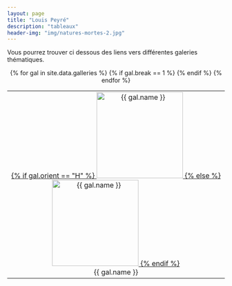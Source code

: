 ```yaml
---
layout: page
title: "Louis Peyré"
description: "tableaux"
header-img: "img/natures-mortes-2.jpg"
---
```


Vous pourrez trouver ci dessous des liens vers différentes galeries thématiques.

<div align="center">

<table>

<tr>
{% for gal in site.data.galleries %}
	<td align="center">
  	<a href="{{ site.baseurl }}/{{ gal.page }}/">
  		{% if gal.orient == "H" %}
			<img src="imgs/{{ gal.img }}.jpg" width="200" style="border-color:white" style="padding:10px" alt="{{ gal.name }}"/>
		{% else %}
			<img src="imgs/{{ gal.img }}.jpg" height="200" style="border-color:white" style="padding:10px" alt="{{ gal.name }}"/>
		{% endif %}
	</a>
	<br/>
	{{ gal.name }}
	</td>
	{% if gal.break == 1 %}
		</tr>	<tr>
	{% endif %}
{% endfor %}
</tr>


</table>

</div>
